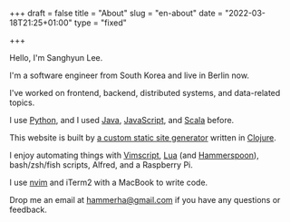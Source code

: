 +++
draft = false
title = "About"
slug = "en-about"
date = "2022-03-18T21:25+01:00"
type = "fixed"

+++

Hello, I'm Sanghyun Lee.

I'm a software engineer from South Korea and live in Berlin now.

I've worked on frontend, backend, distributed systems, and data-related topics.

I use [Python](https://github.com/Sangdol/python-test-driven-learning), and I used [Java](https://github.com/Sangdol/java-test-driven-learning), [JavaScript](https://github.com/Sangdol/node-test-driven-learning), and [Scala](https://github.com/Sangdol/scala-test-driven-learning) before.

This website is built by [a custom static site generator](https://github.com/sangdol/bluecheese) written in [Clojure](https://github.com/Sangdol/clojure-test-driven-learning).

I enjoy automating things with [Vimscript](https://github.com/Sangdol/vimscript-test-driven-learning), [Lua](https://github.com/Sangdol/lua-test-driven-learning) (and [Hammerspoon](https://github.com/Sangdol/hammerspoon-config)), bash/zsh/fish scripts, Alfred, and a Raspberry Pi.

I use [nvim](https://github.com/Sangdol/vimrc) and iTerm2 with a MacBook to write code.

Drop me an email at hammerha@gmail.com if you have any questions or feedback.
